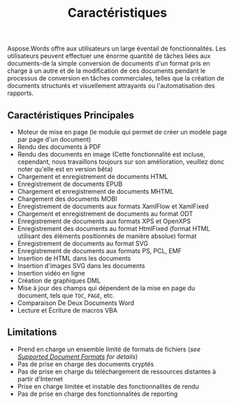 ﻿---
title: Caractéristiques
second_title: Aspose.Words pour C++
articleTitle: Fonctionnalités Prises En Charge
linktitle: Fonctionnalités Prises En Charge
description: "Aspose.Words pour C++ fournit aux utilisateurs un large éventail de fonctionnalités allant de la simple conversion et modification de documents à la création de documents structurés et visuellement attrayants ou à l'automatisation des rapports."
type: docs
weight: 40
url: /fr/cpp/features/
---

Aspose.Words offre aux utilisateurs un large éventail de fonctionnalités. Les utilisateurs peuvent effectuer une énorme quantité de tâches liées aux documents-de la simple conversion de documents d'un format pris en charge à un autre et de la modification de ces documents pendant le processus de conversion en tâches commerciales, telles que la création de documents structurés et visuellement attrayants ou l'automatisation des rapports.

## Caractéristiques Principales

- Moteur de mise en page (le module qui permet de créer un modèle page par page d'un document)
- Rendu des documents à PDF
- Rendu des documents en image (Cette fonctionnalité est incluse, cependant, nous travaillons toujours sur son amélioration, veuillez donc noter qu'elle est en version bêta)
- Chargement et enregistrement de documents HTML
- Enregistrement de documents EPUB
- Chargement et enregistrement de documents MHTML
- Chargement des documents MOBI
- Enregistrement de documents aux formats XamlFlow et XamlFixed
- Chargement et enregistrement de documents au format ODT
- Enregistrement de documents aux formats XPS et OpenXPS
- Enregistrement des documents au format HtmlFixed (format HTML utilisant des éléments positionnés de manière absolue) format
- Enregistrement de documents au format SVG
- Enregistrement de documents aux formats PS, PCL, EMF
- Insertion de HTML dans les documents
- Insertion d'images SVG dans les documents
- Insertion vidéo en ligne
- Création de graphiques DML
- Mise à jour des champs qui dépendent de la mise en page du document, tels que `TOC`, `PAGE`, etc.
- Comparaison De Deux Documents Word
- Lecture et Écriture de macros VBA

## Limitations

- Prend en charge un ensemble limité de formats de fichiers (*see [Supported Document Formats](/words/cpp/supported-document-formats/) for details*)
- Pas de prise en charge des documents cryptés
- Pas de prise en charge du téléchargement de ressources distantes à partir d'Internet
- Prise en charge limitée et instable des fonctionnalités de rendu
- Pas de prise en charge des fonctionnalités de reporting
